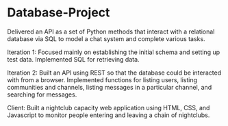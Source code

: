 # Database-Project
Delivered an API as a set of Python methods that interact with a relational database via SQL to model a chat system and complete various tasks.

Iteration 1: Focused mainly on establishing the initial schema and setting up test data. Implemented SQL for retrieving data.

Iteration 2: Built an API using REST so that the database could be interacted with from a browser. Implemented functions for listing users, listing communities and channels, listing messages in a particular channel, and searching for messages.

Client: Built a nightclub capacity web application using HTML, CSS, and Javascript to monitor people entering and leaving a chain of nightclubs. 

